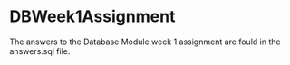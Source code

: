 # DBWeek1Assignment
The answers to the Database Module week 1 assignment are fould in the answers.sql file.
